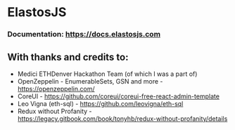 
# ElastosJS

### Documentation: https://docs.elastosjs.com



## With thanks and credits to:

- Medici ETHDenver Hackathon Team (of which I was a part of)
- OpenZeppelin - EnumerableSets, GSN and more - https://openzeppelin.com/
- CoreUI - https://github.com/coreui/coreui-free-react-admin-template
- Leo Vigna (eth-sql) - https://github.com/leovigna/eth-sql
- Redux without Profanity - https://legacy.gitbook.com/book/tonyhb/redux-without-profanity/details

